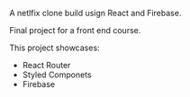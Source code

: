 A netlfix clone build usign React and Firebase.

Final project for a front end course. 

This project showcases:
- React Router
- Styled Componets
- Firebase 
    
